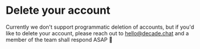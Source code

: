 # Delete your account

Currently we don't support programmatic deletion of accounts, but if you'd like to delete your account, please reach out to hello@decade.chat and a member of the team shall respond ASAP 🙏
